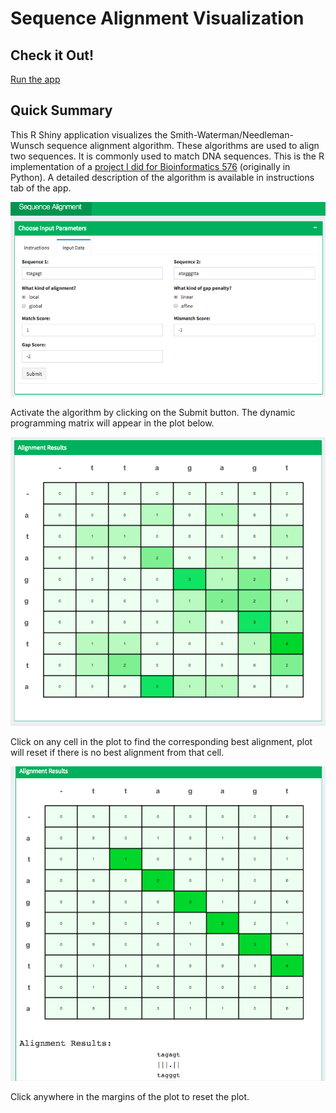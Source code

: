 # Sequence Alignment Visualization

## Check it Out!

[Run the app](https://jennifernguyen.shinyapps.io/sequence_alignment_visualization/)

## Quick Summary

This R Shiny application visualizes the Smith-Waterman/Needleman-Wunsch sequence alignment algorithm. These algorithms are used to align two sequences. It is commonly used to match DNA sequences. This is the R implementation of a [project I did for Bioinformatics 576](https://github.com/jennguyen1/bioinformatics_576/tree/master/gene_alignment) (originally in Python). A detailed description of the algorithm is available in instructions tab of the app.

![screenshot of display 1](images/app_screenshot1.jpg)

Activate the algorithm by clicking on the Submit button. The dynamic programming matrix will appear in the plot below.


![screenshot of display 2](images/app_screenshot2.jpg)

Click on any cell in the plot to find the corresponding best alignment, plot will reset if there is no best alignment from that cell. 

![screenshot of display 3](images/app_screenshot3.jpg)

Click anywhere in the margins of the plot to reset the plot.
